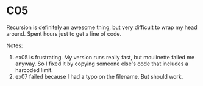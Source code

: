 # C05

Recursion is definitely an awesome thing, but very difficult to wrap my head around. Spent hours just to get a line of code.

Notes:
1. ex05 is frustrating. My version runs really fast, but moulinette failed me anyway. So I fixed it by copying someone else's code that includes a harcoded limit.
2. ex07 failed because I had a typo on the filename. But should work. 

